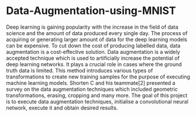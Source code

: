# Data-Augmentation-using-MNIST

Deep learning is gaining popularity with the increase in the field of data science and the amount of data 
produced every single day. The process of acquiring or generating larger amount of data for the deep 
learning models can be expensive. To cut down the cost of producing labelled data, data augmentation 
is a cost-effective solution. Data augmentation is a widely accepted technique which is used to 
artificially increase the potential of deep learning networks. It plays a crucial role in cases where the 
ground truth data is limited. This method introduces various types of transformations to create new 
training samples for the purpose of executing machine learning models. Shorten C and his teammate[2]
presented a survey on the data augmentation techniques which included geometric transformations, 
erasing, cropping and many more. The goal of this project is to execute data augmentation techniques, 
initialise a convolutional neural network, execute it and obtain desired results. 
